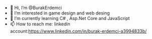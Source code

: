 - 👋 Hi, I’m @BurakErdemci
- 👀 I’m interested in game design and web desing
- 🌱 I’m currently learning C# , Asp.Net Core and JavaScript
- 📫 How to reach me: linkedin account:https://www.linkedin.com/in/burak-erdemci-a3994833b/



<!---
BurakErdemci/BurakErdemci is a ✨ special ✨ repository because its `README.md` (this file) appears on your GitHub profile.
You can click the Preview link to take a look at your changes.
--->
